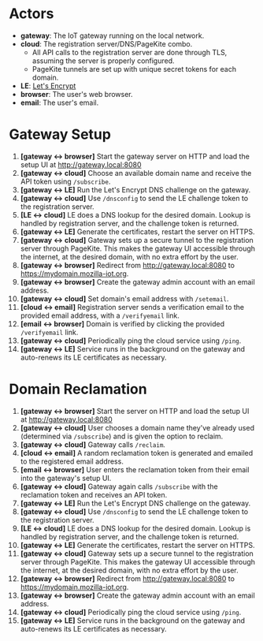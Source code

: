 # Actors

* **gateway**: The IoT gateway running on the local network.
* **cloud**: The registration server/DNS/PageKite combo.
    * All API calls to the registration server are done through TLS, assuming the server is properly configured.
    * PageKite tunnels are set up with unique secret tokens for each domain.
* **LE**: [Let's Encrypt](https://letsencrypt.org/)
* **browser**: The user's web browser.
* **email**: The user's email.

# Gateway Setup

1.  **[gateway <-> browser]** Start the gateway server on HTTP and load the setup UI at http://gateway.local:8080
2.  **[gateway <-> cloud]** Choose an available domain name and receive the API token using `/subscribe`.
3.  **[gateway <-> LE]** Run the Let's Encrypt DNS challenge on the gateway.
4.  **[gateway <-> cloud]** Use `/dnsconfig` to send the LE challenge token to the registration server.
5.  **[LE <-> cloud]** LE does a DNS lookup for the desired domain. Lookup is handled by registration server, and the challenge token is returned.
6.  **[gateway <-> LE]** Generate the certificates, restart the server on HTTPS.
7.  **[gateway <-> cloud]** Gateway sets up a secure tunnel to the registration server through PageKite. This makes the gateway UI accessible through the internet, at the desired domain, with no extra effort by the user.
8.  **[gateway <-> browser]** Redirect from http://gateway.local:8080 to https://mydomain.mozilla-iot.org.
9.  **[gateway <-> browser]** Create the gateway admin account with an email address.
10. **[gateway <-> cloud]** Set domain's email address with `/setemail`.
11. **[cloud <-> email]** Registration server sends a verification email to the provided email address, with a `/verifyemail` link.
12. **[email <-> browser]** Domain is verified by clicking the provided `/verifyemail` link.
13. **[gateway <-> cloud]** Periodically ping the cloud service using `/ping`.
14. **[gateway <-> LE]** Service runs in the background on the gateway and auto-renews its LE certificates as necessary.

# Domain Reclamation

1.  **[gateway <-> browser]** Start the server on HTTP and load the setup UI at http://gateway.local:8080
2.  **[gateway <-> cloud]** User chooses a domain name they've already used (determined via `/subscribe`) and is given the option to reclaim.
3.  **[gateway <-> cloud]** Gateway calls `/reclaim`.
4.  **[cloud <-> email]** A random reclamation token is generated and emailed to the registered email address.
5.  **[email <-> browser]** User enters the reclamation token from their email into the gateway's setup UI.
6.  **[gateway <-> cloud]** Gateway again calls `/subscribe` with the reclamation token and receives an API token.
7.  **[gateway <-> LE]** Run the Let's Encrypt DNS challenge on the gateway.
8.  **[gateway <-> cloud]** Use `/dnsconfig` to send the LE challenge token to the registration server.
9.  **[LE <-> cloud]** LE does a DNS lookup for the desired domain. Lookup is handled by registration server, and the challenge token is returned.
10. **[gateway <-> LE]** Generate the certificates, restart the server on HTTPS.
11. **[gateway <-> cloud]** Gateway sets up a secure tunnel to the registration server through PageKite. This makes the gateway UI accessible through the internet, at the desired domain, with no extra effort by the user.
12. **[gateway <-> browser]** Redirect from http://gateway.local:8080 to https://mydomain.mozilla-iot.org.
13. **[gateway <-> browser]** Create the gateway admin account with an email address.
14. **[gateway <-> cloud]** Periodically ping the cloud service using `/ping`.
15. **[gateway <-> LE]** Service runs in the background on the gateway and auto-renews its LE certificates as necessary.
